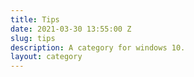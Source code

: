 ```yaml
---
title: Tips
date: 2021-03-30 13:55:00 Z
slug: tips
description: A category for windows 10.
layout: category
---
```


